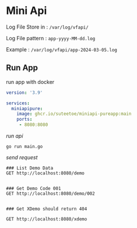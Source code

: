 # Mini Api

Log File Store in : `/var/log/vfapi/`

Log File pattern : `app-yyyy-MM-dd.log`

Example  : `/var/log/vfapi/app-2024-03-05.log`

## Run App

run app with docker

```yaml
version: '3.9'

services:
  miniapipure:
    image: ghcr.io/suteetoe/miniapi-pureapp:main
    ports:
     - 8080:8080
```


*run api*

```
go run main.go
```


*send request*

```wget
### List Demo Data
GET http://localhost:8080/demo


### Get Demo Code 001
GET http://localhost:8080/demo/002


### Get XDemo should return 404

GET http://localhost:8080/xdemo

```

